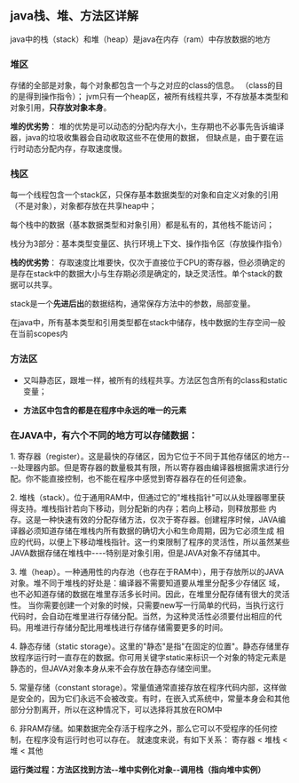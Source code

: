 ## java栈、堆、方法区详解

java中的栈（stack）和堆（heap）是java在内存（ram）中存放数据的地方

### 堆区

存储的全部是对象，每个对象都包含一个与之对应的class的信息。 （class的目的是得到操作指令）； jvm只有一个heap区，被所有线程共享，不存放基本类型和对象引用，**只存放对象本身**。

**堆的优劣势**： 堆的优势是可以动态的分配内存大小，生存期也不必事先告诉编译器，java的垃圾收集器会自动收取这些不在使用的数据， 但缺点是，由于要在运行时动态分配内存，存取速度慢。

### 栈区

每一个线程包含一个stack区，只保存基本数据类型的对象和自定义对象的引用（不是对象），对象都存放在共享heap中；

每个栈中的数据（基本数据类型和对象引用）都是私有的，其他栈不能访问；

栈分为3部分：基本类型变量区、执行环境上下文、操作指令区（存放操作指令）

**栈的优劣势**： 存取速度比堆要快，仅次于直接位于CPU的寄存器，但必须确定的是存在stack中的数据大小与生存期必须是确定的，缺乏灵活性。单个stack的数据可以共享。

stack是一个**先进后出**的数据结构，通常保存方法中的参数，局部变量。

在java中，所有基本类型和引用类型都在stack中储存，栈中数据的生存空间一般在当前scopes内

### 方法区

- 又叫静态区，跟堆一样，被所有的线程共享。方法区包含所有的class和static变量；

- **方法区中包含的都是在程序中永远的唯一的元素**

### 在JAVA中，有六个不同的地方可以存储数据：

1\. 寄存器（register）。这是最快的存储区，因为它位于不同于其他存储区的地方----处理器内部。但是寄存器的数量极其有限，所以寄存器由编译器根据需求进行分配。你不能直接控制，也不能在程序中感觉到寄存器存在的任何迹象。

2\. 堆栈（stack）。位于通用RAM中，但通过它的"堆栈指针"可以从处理器哪里获得支持。堆栈指针若向下移动，则分配新的内存；若向上移动，则释放那些 内存。这是一种快速有效的分配存储方法，仅次于寄存器。创建程序时候，JAVA编译器必须知道存储在堆栈内所有数据的确切大小和生命周期，因为它必须生成 相应的代码，以便上下移动堆栈指针。这一约束限制了程序的灵活性，所以虽然某些JAVA数据存储在堆栈中----特别是对象引用，但是JAVA对象不存储其中。

3\. 堆（heap）。一种通用性的内存池（也存在于RAM中），用于存放所以的JAVA对象。堆不同于堆栈的好处是：编译器不需要知道要从堆里分配多少存储区 域，也不必知道存储的数据在堆里存活多长时间。因此，在堆里分配存储有很大的灵活性。 当你需要创建一个对象的时候，只需要new写一行简单的代码，当执行这行代码时，会自动在堆里进行存储分配。当然，为这种灵活性必须要付出相应的代码。用堆进行存储分配比用堆栈进行存储存储需要更多的时间。

4\. 静态存储（static storage）。这里的"静态"是指"在固定的位置"。静态存储里存放程序运行时一直存在的数据。你可用关键字static来标识一个对象的特定元素是静态的，但JAVA对象本身从来不会存放在静态存储空间里。

5\. 常量存储（constant storage）。常量值通常直接存放在程序代码内部，这样做是安全的，因为它们永远不会被改变。有时，在嵌入式系统中，常量本身会和其他部分分割离开，所以在这种情况下，可以选择将其放在ROM中

6\. 非RAM存储。如果数据完全存活于程序之外，那么它可以不受程序的任何控制，在程序没有运行时也可以存在。 就速度来说，有如下关系： 寄存器 < 堆栈 < 堆 < 其他

**运行类过程：方法区找到方法--堆中实例化对象--调用栈（指向堆中实例）**
